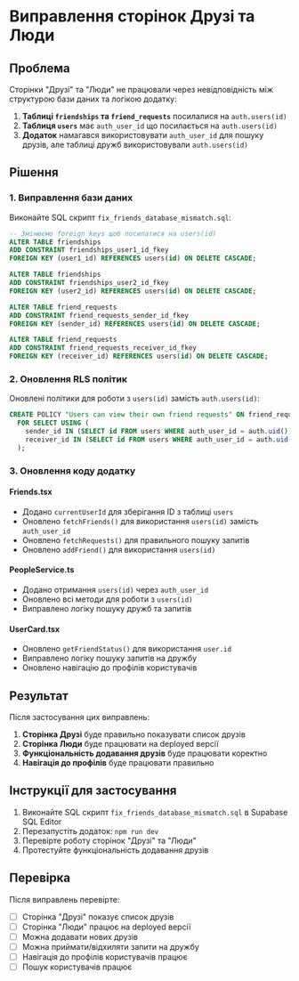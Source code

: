# Виправлення сторінок Друзі та Люди

## Проблема

Сторінки "Друзі" та "Люди" не працювали через невідповідність між структурою бази даних та логікою додатку:

1. **Таблиці `friendships` та `friend_requests`** посилалися на `auth.users(id)`
2. **Таблиця `users`** має `auth_user_id` що посилається на `auth.users(id)`
3. **Додаток** намагався використовувати `auth_user_id` для пошуку друзів, але таблиці дружб використовували `auth.users(id)`

## Рішення

### 1. Виправлення бази даних

Виконайте SQL скрипт `fix_friends_database_mismatch.sql`:

```sql
-- Змінюємо foreign keys щоб посилатися на users(id)
ALTER TABLE friendships 
ADD CONSTRAINT friendships_user1_id_fkey 
FOREIGN KEY (user1_id) REFERENCES users(id) ON DELETE CASCADE;

ALTER TABLE friendships 
ADD CONSTRAINT friendships_user2_id_fkey 
FOREIGN KEY (user2_id) REFERENCES users(id) ON DELETE CASCADE;

ALTER TABLE friend_requests 
ADD CONSTRAINT friend_requests_sender_id_fkey 
FOREIGN KEY (sender_id) REFERENCES users(id) ON DELETE CASCADE;

ALTER TABLE friend_requests 
ADD CONSTRAINT friend_requests_receiver_id_fkey 
FOREIGN KEY (receiver_id) REFERENCES users(id) ON DELETE CASCADE;
```

### 2. Оновлення RLS політик

Оновлені політики для роботи з `users(id)` замість `auth.users(id)`:

```sql
CREATE POLICY "Users can view their own friend requests" ON friend_requests
  FOR SELECT USING (
    sender_id IN (SELECT id FROM users WHERE auth_user_id = auth.uid()) OR
    receiver_id IN (SELECT id FROM users WHERE auth_user_id = auth.uid())
  );
```

### 3. Оновлення коду додатку

#### Friends.tsx
- Додано `currentUserId` для зберігання ID з таблиці `users`
- Оновлено `fetchFriends()` для використання `users(id)` замість `auth_user_id`
- Оновлено `fetchRequests()` для правильного пошуку запитів
- Оновлено `addFriend()` для використання `users(id)`

#### PeopleService.ts
- Додано отримання `users(id)` через `auth_user_id`
- Оновлено всі методи для роботи з `users(id)`
- Виправлено логіку пошуку дружб та запитів

#### UserCard.tsx
- Оновлено `getFriendStatus()` для використання `user.id`
- Виправлено логіку пошуку запитів на дружбу
- Оновлено навігацію до профілів користувачів

## Результат

Після застосування цих виправлень:

1. **Сторінка Друзі** буде правильно показувати список друзів
2. **Сторінка Люди** буде працювати на deployed версії
3. **Функціональність додавання друзів** буде працювати коректно
4. **Навігація до профілів** буде працювати правильно

## Інструкції для застосування

1. Виконайте SQL скрипт `fix_friends_database_mismatch.sql` в Supabase SQL Editor
2. Перезапустіть додаток: `npm run dev`
3. Перевірте роботу сторінок "Друзі" та "Люди"
4. Протестуйте функціональність додавання друзів

## Перевірка

Після виправлень перевірте:

- [ ] Сторінка "Друзі" показує список друзів
- [ ] Сторінка "Люди" працює на deployed версії
- [ ] Можна додавати нових друзів
- [ ] Можна приймати/відхиляти запити на дружбу
- [ ] Навігація до профілів користувачів працює
- [ ] Пошук користувачів працює 